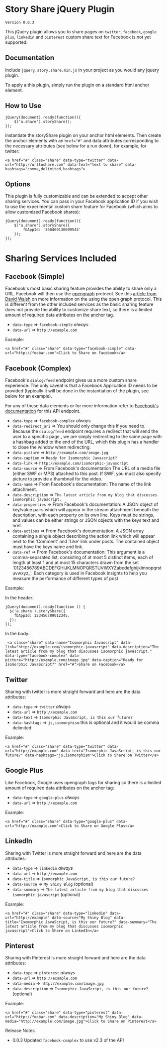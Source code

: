 Story Share jQuery Plugin
==================================================


`Version 0.0.3`

This jQuery plugin allows you to share pages on `twitter`, `facebook`, `google plus`, `linkedin` and `pinterest` custom share text for Facebook is not yet supported.

Documentation
--------------------------------------

Include `jquery.story.share.min.js` in your project as you would any jquery plugin.

To apply a this plugin, simply run the plugin on a standard html anchor element.


How to Use
----
```
jQuery(document).ready(function(){
    $('a.share').storyShare();
});
```

instantiate the storyShare plugin on your anchor html elements. Then create the anchor elements with an `href="#"` and data attributes corresponding to the necessary attributes (see below for a run down), for example, for twitter:

```
<a href="#" class="share" data-type="twitter" data-url="http://urltoshare.com" data-text="text to share" data-hashtags="comma,delimited,hashtags">
```


Options
---
This plugin is fully customizable and can be extended to accept other sharing services. You can pass in your Facebook application ID if you wish to use the experimental custom share feature for Facebook (which aims to allow customized Facebook shares):

```
jQuery(document).ready(function(){
    $('a.share').storyShare({
        fbAppId: '360469130699543'
    });
});

```




Sharing Services Included
===


Facebook (Simple)
---
Facebook's most basic sharing feature provides the ability to share only a URL. Facebook will then use the [opengraph](http://ogp.me/) protocol. See this [article from David Walsh](http://davidwalsh.name/facebook-meta-tags)  on more information on the using the open graph protocol. This is different from the other included services as the basic sharing feature does not provide the ability to customize share text, so there is a limited amount of required data attributes on the anchor tag.

* `data-type` => `facebook-simple` *always*  
* `data-url` => `http://example.com`

Example:

```
<a href="#" class="share" data-type="facebook-simple" data-url="http://foobar.com">Click to Share on Facebook</a>
```

Facebook (Complex)
---
Facebook's `dialog/feed` endpoint gives us a more custom share experience. The only caveat is that a Facebook Application ID needs to be provided (typically it will be done in the instantiation of the plugin, see below for an example).

For any of these data elements or for more information refer to [Facebook's documentation](https://developers.facebook.com/docs/sharing/reference/feed-dialog/v2.3) for this API endpoint.

* `data-type` => `facebook-complex` *always*  
* `data-redirect_uri` => You should only change this if you need to. Because the `dialog/feed` endpoint requires a redirect that will send the user to a specific page , we are simply redirecting to the same page with a hashbag added to the end of the URL, which this plugin has a handler to close the window when redirecting.
* `data-picture` => `http://example.com/image.jpg`
* `data-caption` => `Ready for Isomorphic Javascript?`
* `data-link` => `http://example.com/isomorphic-javascript`
* `data-source` => From Facebook's documentation The URL of a media file (either SWF or MP3) attached to this post. If SWF, you must also specify picture to provide a thumbnail for the video.
* `data-name` => From Facebook's documentation: The name of the link attachment.
* `data-description` => `The latest article from my blog that discusses isomorphic javascript.`
* `data-properties` => From Facebook's documentation: A JSON object of key/value pairs which will appear in the stream attachment beneath the description, with each property on its own line. Keys must be strings, and values can be either strings or JSON objects with the keys text and href.
* `data-actions` => From Facebook's documentation: A JSON array containing a single object describing the action link which will appear next to the 'Comment' and 'Like' link under posts. The contained object must have the keys name and link.
* `data-ref` => From Facebook's documentation: This argument is a comma-separated list, consisting of at most 5 distinct items, each of length at least 1 and at most 15 characters drawn from the set '0123456789ABCDEFGHIJKLMNOPQRSTUVWXYZabcdefghijklmnopqrstuvwxyz_'. Each category is used in Facebook Insights to help you measure the performance of different types of post

Example:

In the header:

```
jQuery(document).ready(function () {
  $('a.share').storyShare({
    fbAppId: 123456789012345,
  });
});
```

In the body:


```
 <a class="share" data-name="Isomorphic Javascript" data-link="http://example.com/isomorphic-javascript" data-description="The latest article from my blog that discusses isomorphic javascript." data-type="facebook-complex" data-picture="http://example.com/image.jpg" data-caption="Ready for Isomorphic JavaScript?" href="#">Share on Facebook</a>
```


Twitter
---
Sharing with twitter is more straight forward and here are the data attributes:

* `data-type` => `twitter` *always*  
* `data-url` => `http://example.com`  
* `data-text` => `Isomorphic JavaScript, is this our future?`
* `data-hashtags` => `js,isomorphism` this is optional and it would be comma delimited

Example:

```
<a href="#" class="share" data-type="twitter" data-url="http://example.com" data-text="Isomorphic JavaScript, is this our future?" data-hashtags="js,isomorphism">Click to Share on Twitter</a>
```

Google Plus
---
Like Facebook, Google uses opengraph tags for sharing so there is a limited amount of required data attributes on the anchor tag:

* `data-type` => `google-plus` *always*  
* `data-url` => `http://example.com`

Example:

```
<a href="#" class="share" data-type="google-plus" data-url="http://example.com">Click to Share on Google Plus</a>
```

LinkedIn
---
Sharing with Twitter is more straight forward and here are the data attributes:

* `data-type` => `linkedin` *always*  
* `data-url` => `http://example.com`  
* `data-title` => `Isomorphic JavaScript, is this our future?`
* `data-source` => `My Shiny Blog` (optional)
* `data-summary` => `The latest article from my blog that discusses isomorphic javascript` (optional)

Example:

```
<a href="#" class="share" data-type="linkedin" data-url="http://example" data-source="My Shiny Blog" data-title="Isomorphic JavaScript, is this our future?" data-summary="The latest article from my blog that discusses isomorphic javascript">Click to Share on LinkedIn</a>
```

Pinterest
---
Sharing with Pinterest is more straight forward and here are the data attributes:

* `data-type` => `pinterest` *always*  
* `data-url` => `http://example.com`  
* `data-media` => `http://example.com/image.jpg`
* `data-description` => `Isomorphic JavaScript, is this our future?` (optional)


Example:

```
<a href="#" class="share" data-type="pinterest" data-url="http://foobar.com" data-description="My Shiny Blog" data-media="http://example.com/image.jpg">Click to Share on Pinterest</a>
```

Release Notes

* 0.0.3
Updated `facebook-complex` to use v2.3 of the API



